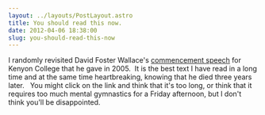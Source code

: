 ```yaml
---
layout: ../layouts/PostLayout.astro
title: You should read this now.
date: 2012-04-06 18:38:00
slug: you-should-read-this-now
---
```


I randomly revisited David Foster Wallace's [commencement speech](http://online.wsj.com/article/SB122178211966454607.html) for Kenyon College that he gave in 2005.  It is the best text I have read in a long time and at the same time heartbreaking, knowing that he died three years later.   You might click on the link and think that it's too long, or think that it requires too much mental gymnastics for a Friday afternoon, but I don't think you'll be disappointed.